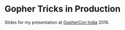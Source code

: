 # Gopher Tricks in Production

Slides for my presentation at [GopherCon India](http://www.gophercon.in/) 2016.
